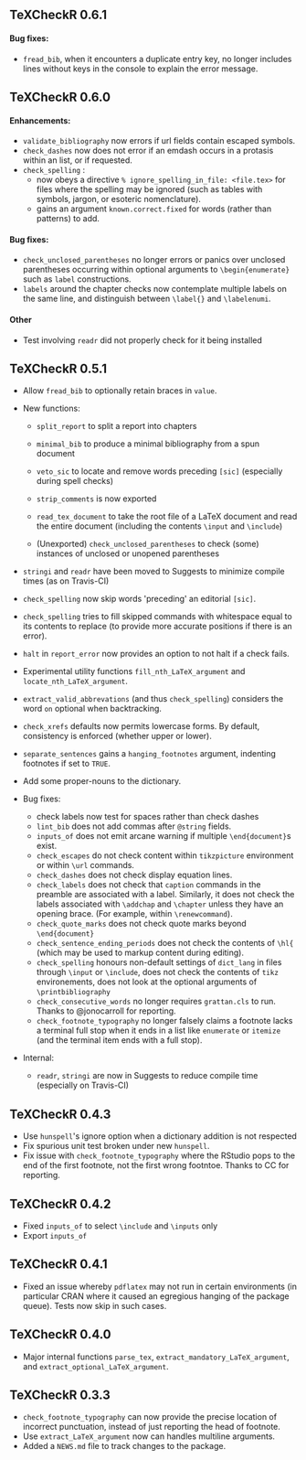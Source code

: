 ## TeXCheckR 0.6.1

#### Bug fixes:

* `fread_bib`, when it encounters a duplicate entry key,
  no longer includes lines without keys in the console to
  explain the error message. 


## TeXCheckR 0.6.0

#### Enhancements:
* `validate_bibliography` now errors if url fields contain escaped symbols.
* `check_dashes` now does not error if an emdash occurs in a protasis within an list, or if requested.
* `check_spelling` :
    - now obeys a directive `% ignore_spelling_in_file: <file.tex>` for files where the spelling may be ignored (such as tables with symbols, jargon, or esoteric nomenclature).
    - gains an argument `known.correct.fixed` for words (rather than patterns) to add.


#### Bug fixes:
* `check_unclosed_parentheses` no longer errors or panics over unclosed parentheses occurring within optional arguments to `\begin{enumerate}` such as `label` constructions.
* `labels` around the chapter checks now contemplate multiple labels on the same line, 
  and distinguish between `\label{}` and `\labelenumi`.

#### Other 
* Test involving `readr` did not properly check for it being installed


## TeXCheckR 0.5.1
* Allow `fread_bib` to optionally retain braces in `value`.
* New functions:
    - `split_report` to split a report into chapters
    - `minimal_bib` to produce a minimal bibliography from a spun document
    - `veto_sic` to locate and remove words preceding `[sic]` (especially during spell checks)
    - `strip_comments` is now exported
    - `read_tex_document` to take the root file of a LaTeX document and read the entire document (including the contents `\input` and `\include`)
  
    - (Unexported) `check_unclosed_parentheses` to check (some) instances of unclosed or unopened parentheses
* `stringi` and `readr` have been moved to Suggests to minimize compile times (as on Travis-CI)
* `check_spelling` now skip words 'preceding' an editorial `[sic]`.
* `check_spelling` tries to fill skipped commands with whitespace equal to its contents to replace (to provide more accurate positions if there is an error).
* `halt` in `report_error` now provides an option to not halt if a check fails.
* Experimental utility functions `fill_nth_LaTeX_argument` and `locate_nth_LaTeX_argument`. 
* `extract_valid_abbrevations` (and thus `check_spelling`) considers the word `on` optional when backtracking.
* `check_xrefs` defaults now permits lowercase forms. By default, consistency is enforced (whether upper or lower).
* `separate_sentences` gains a `hanging_footnotes` argument, indenting footnotes if set to `TRUE`.
* Add some proper-nouns to the dictionary.

* Bug fixes:
    - check labels now test for spaces rather than check dashes
    - `lint_bib` does not add commas after `@string` fields.
    - `inputs_of` does not emit arcane warning if multiple `\end{document}`s exist.
    - `check_escapes` do not check content within `tikzpicture` environment or within `\url` commands.
    - `check_dashes` does not check display equation lines.
    - `check_labels` does not check that `caption` commands in the preamble are associated with a label.
  Similarly, it does not check the labels associated with `\addchap` and `\chapter` unless they have an opening brace. (For example, within `\renewcommand`). 
    - `check_quote_marks` does not check quote marks beyond `\end{document}`
    - `check_sentence_ending_periods` does not check the contents of `\hl{` (which may be used to markup content during editing).
    - `check_spelling` honours non-default settings of `dict_lang` in files through `\input` or `\include`, does not check the contents of `tikz` environements, does not look at the optional arguments of `\printbibliography`
    - `check_consecutive_words` no longer requires `grattan.cls` to run. Thanks to @jonocarroll for reporting.
    - `check_footnote_typography` no longer falsely claims a footnote lacks a terminal full stop when it ends in a list like `enumerate` or `itemize` (and the terminal item ends with a full stop).
  
* Internal:
    - `readr`, `stringi` are now in Suggests to reduce compile time (especially on Travis-CI)

## TeXCheckR 0.4.3
* Use `hunspell`'s ignore option when a dictionary addition is not respected
* Fix spurious unit test broken under new `hunspell`.
* Fix issue with `check_footnote_typography` where the RStudio pops to the end of the first footnote, not the first wrong footntoe. Thanks to CC for reporting.

## TeXCheckR 0.4.2
* Fixed `inputs_of` to select `\include` and `\inputs` only
* Export `inputs_of`

## TeXCheckR 0.4.1
* Fixed an issue whereby `pdflatex` may not run in certain environments (in particular CRAN where it caused an egregious hanging of the package queue). Tests now skip in such cases. 

## TeXCheckR 0.4.0
* Major internal functions `parse_tex`, `extract_mandatory_LaTeX_argument`, and `extract_optional_LaTeX_argument`.

## TeXCheckR 0.3.3

* `check_footnote_typography` can now provide the precise location of incorrect punctuation, instead of just reporting the head of footnote.
* Use `extract_LaTeX_argument` now can handles multiline arguments.
* Added a `NEWS.md` file to track changes to the package.



